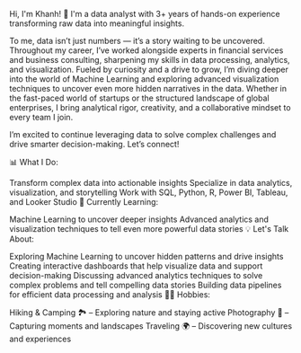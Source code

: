Hi, I'm Khanh! 👋
I'm a data analyst with 3+ years of hands-on experience transforming raw data into meaningful insights.

To me, data isn’t just numbers — it’s a story waiting to be uncovered. Throughout my career, I’ve worked alongside experts in financial services and business consulting, sharpening my skills in data processing, analytics, and visualization. Fueled by curiosity and a drive to grow, I’m diving deeper into the world of Machine Learning and exploring advanced visualization techniques to uncover even more hidden narratives in the data. Whether in the fast-paced world of startups or the structured landscape of global enterprises, I bring analytical rigor, creativity, and a collaborative mindset to every team I join.

I’m excited to continue leveraging data to solve complex challenges and drive smarter decision-making. Let’s connect!

📊 What I Do:

Transform complex data into actionable insights
Specialize in data analytics, visualization, and storytelling
Work with SQL, Python, R, Power BI, Tableau, and Looker Studio
🚀 Currently Learning:

Machine Learning to uncover deeper insights
Advanced analytics and visualization techniques to tell even more powerful data stories
💡 Let's Talk About:

Exploring Machine Learning to uncover hidden patterns and drive insights
Creating interactive dashboards that help visualize data and support decision-making
Discussing advanced analytics techniques to solve complex problems and tell compelling data stories
Building data pipelines for efficient data processing and analysis
🧑‍💻 Hobbies:

Hiking & Camping 🏞️ – Exploring nature and staying active
Photography 📸 – Capturing moments and landscapes
Traveling 🌍 – Discovering new cultures and experiences

